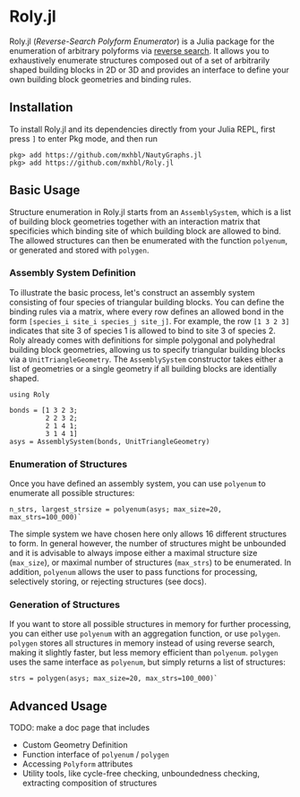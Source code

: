 # Roly.jl
Roly.jl (_Reverse-Search Polyform Enumerator_) is a Julia package for the enumeration of arbitrary polyforms via [reverse search](https://en.wikipedia.org/wiki/Reverse-search_algorithm). It allows you to exhaustively enumerate structures composed out of a set of arbitrarily shaped building blocks in 2D or 3D and provides an interface to define your own building block geometries and binding rules.
## Installation
To install Roly.jl and its dependencies directly from your Julia REPL, first press `]` to enter Pkg mode, and then run
```
pkg> add https://github.com/mxhbl/NautyGraphs.jl
pkg> add https://github.com/mxhbl/Roly.jl
```

## Basic Usage
Structure enumeration in Roly.jl starts from an `AssemblySystem`, which is a list of building block geometries together with an interaction matrix that specificies which binding site of which building block are allowed to bind.
The allowed structures can then be enumerated with the function `polyenum`, or generated and stored with `polygen`.

### Assembly System Definition
To illustrate the basic process, let's construct an assembly system consisting of four species of triangular building blocks. You can define the binding rules via a matrix, where every row defines an allowed bond in the form `[species_i site_i species_j site_j]`. For example, the row `[1 3 2 3]` indicates that site 3 of species 1 is allowed to bind to site 3 of species 2. Roly already comes with definitions for simple polygonal and polyhedral building block geometries, allowing us to specify triangular building blocks via a `UnitTriangleGeometry`. The `AssemblySystem` constructor takes either a list of geometries or a single geometry if all building blocks are identially shaped.
```
using Roly

bonds = [1 3 2 3;
         2 2 3 2;
         2 1 4 1;
         3 1 4 1]
asys = AssemblySystem(bonds, UnitTriangleGeometry)
```

### Enumeration of Structures
Once you have defined an assembly system, you can use `polyenum` to enumerate all possible structures:
```
n_strs, largest_strsize = polyenum(asys; max_size=20, max_strs=100_000)`
```
The simple system we have chosen here only allows 16 different structures to form. In general however, the number of structures might be unbounded and it is advisable to always impose either a maximal structure size (`max_size`), or maximal number of structures (`max_strs`) to be enumerated. In addition, `polyenum` allows the user to pass functions for processing, selectively storing, or rejecting structures (see docs).

### Generation of Structures
If you want to store all possible structures in memory for further processing, you can either use `polyenum` with an aggregation function, or use `polygen`. `polygen` stores all structures in memory instead of using reverse search, making it slightly faster, but less memory efficient than `polyenum`.
`polygen` uses the same interface as `polyenum`, but simply returns a list of structures:
```
strs = polygen(asys; max_size=20, max_strs=100_000)`
```

## Advanced Usage
TODO: make a doc page that includes
- Custom Geometry Definition
- Function interface of `polyenum` / `polygen`
- Accessing `Polyform` attributes
- Utility tools, like cycle-free checking, unboundedness checking, extracting composition of structures
